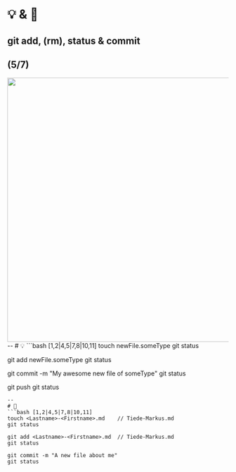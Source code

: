 # 💡 & 💪

## git add, (rm), status & commit

(5/7)
--
<img src="https://d1jnx9ba8s6j9r.cloudfront.net/blog/wp-content/uploads/2016/11/Git-Architechture-Git-Tutorial-Edureka-2.png" height="600px">
--
# 💡
```bash [1,2|4,5|7,8|10,11]
touch newFile.someType
git status

git add newFile.someType
git status

git commit -m "My awesome new file of someType"
git status

git push
git status
```
--
# 💪
```bash [1,2|4,5|7,8|10,11]
touch <Lastname>-<Firstname>.md    // Tiede-Markus.md
git status

git add <Lastname>-<Firstname>.md  // Tiede-Markus.md
git status

git commit -m "A new file about me"
git status
```

